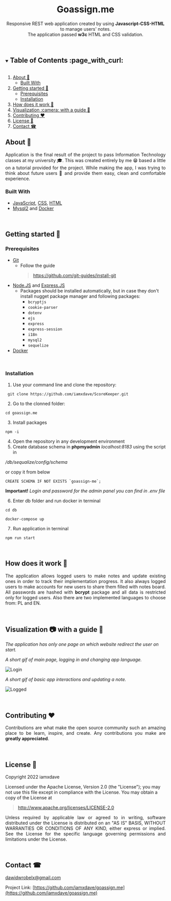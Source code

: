 <h1 align="center">Goassign.me</h1>
<p align="center">
 Responsive REST web application created by using <b>Javascript-CSS-HTML</b> to manage users' notes.<br/>
 The application passed <b>w3c</b> HTML and CSS validation.
</p>
<br/>

<!-- TABLE OF CONTENTS -->
<details open="open">
  <summary><h2 style="display: inline-block">Table of Contents :page_with_curl:</h2></summary>
  <ol>
    <li>
      <a href="#about-">About 🤔 </a>
      <ul>
        <li><a href="#built-with">Built With</a></li>
      </ul>
    </li>
    <li>
      <a href="#getting-started-">Getting started 🚀</a>
      <ul>
        <li><a href="#prerequisites">Prerequisites</a></li>
        <li><a href="#installation">Installation</a></li>
      </ul>
    </li>
    <li><a href="#how-does-it-work-">How does it work 📔</a></li>
    <li><a href="#visualization-camera-with-a-guide-">Visualization :camera: with a guide 📙</a></li>
    <li><a href="#contributing-heart">Contributing ❤️</a></li>
    <li><a href="#license-">License 📝</a></li>
    <li><a href="#contact-">Contact ☎</a></li>
  </ol>
</details>

<!-- ABOUT -->
## About 🤔
<p align="justify">
  Application is the final result of the project to pass Information Technology classes at my university 🎓.
  This was created entirely by me 😁 based a little on a tutorial provided for the project.
  While making the app, I was trying to think about future users 👥 and provide them easy, clean and comfortable experience.<br/>
</p>


### Built With 

* [JavaScript](https://developer.mozilla.org/en-US/docs/Web/JavaScript), [CSS](https://developer.mozilla.org/en-US/docs/Web/CSS), [HTML](https://developer.mozilla.org/en-US/docs/Web/HTML)
* [Mysql2](https://www.npmjs.com/package/mysql2) and [Docker](https://docs.docker.com/get-started/)

<br/>

<!-- GETTING STARTED -->
## Getting started 🚀

### Prerequisites

* [Git](https://git-scm.com/) 
  * Follow the guide
    > https://github.com/git-guides/install-git
* [Node.JS](https://nodejs.org/en/) and [Express.JS](https://expressjs.com/)
  * Packages should be installed automatically, but in case they don't install nugget package manager and following packages:
    - ```bcryptjs```
    - ```cookie-parser```
    - ```dotenv```
    - ```ejs```
    - ```express```
    - ```express-session```
    - ```i18n```
    - ```mysql2```
    - ```sequelize```
* [Docker](https://docs.docker.com/get-started/)


<br/>

### Installation

1. Use your command line and clone the repository:
```
 git clone https://github.com/iamxdave/ScoreKeeper.git
```
2. Go to the clonned folder: 
```
cd goassign.me
```
3. Install packages
```
npm -i
```
4. Open the repository in any development environment </br>
5. Create database schema in **phpmyadmin** _localhost:8183_ using the script in

_/db/sequalize/config/schema_ 

or copy it from below
```
CREATE SCHEMA IF NOT EXISTS `goassign-me`;
```
**Important!**
_Login and password for the admin panel you can find in .env file_

6. Enter db folder and run docker in terminal
```
cd db
```
```
docker-compose up
```
7. Run application in terminal
```
npm run start
```
<br/>

<!-- HOW DOES IT WORK-->
## How does it work 📔
<p align="justify">
  The application allows logged users to make notes and update existing ones in order to track their implementation progress.
  It also always logged users to make accounts for new users to share them filled with notes board.
  All passwords are hashed with <b>bcrypt</b> package and all data is restricted only for logged users.
  Also there are two implemented languages to choose from: PL and EN.</br>
</p>
  

<br/>

<!-- VISUALIZATION AND GUIDE -->
## Visualization :camera: with a guide 📙

  _The application has only one page on which website redirect the user on start._

  _A short gif of main page, logging in and changing app language._
  
![Login](https://user-images.githubusercontent.com/74014874/220417258-40f0f9c8-80ca-4233-ac0b-c5a2c1cd6e73.gif)

  _A short gif of basic app interactions and updating a note._

![Logged](https://user-images.githubusercontent.com/74014874/220417267-6c848cf5-6c06-4183-ab19-c9554d9ec368.gif)

<br/>

<!-- CONTRIBUTING -->
## Contributing :heart:

<p align="justify">
 Contributions are what make the open source community such an amazing place to be learn, inspire, and create. Any contributions you make are <b>greatly appreciated</b>.
</p>

<br/>

<!-- LICENSE -->
## License 📝
<p align="justify"> 
 Copyright 2022 iamxdave

 Licensed under the Apache License, Version 2.0 (the "License");
 you may not use this file except in compliance with the License.
 You may obtain a copy of the License at
</p>

> http://www.apache.org/licenses/LICENSE-2.0

<p align="justify"> 
 Unless required by applicable law or agreed to in writing, software
 distributed under the License is distributed on an "AS IS" BASIS,
 WITHOUT WARRANTIES OR CONDITIONS OF ANY KIND, either express or implied.
 See the License for the specific language governing permissions and
 limitations under the License.
</p>
<br/>

<!-- CONTACT -->
## Contact ☎

dawidwrobelx@gmail.com

Project Link: [https://github.com/iamxdave/goassign.me](https://github.com/iamxdave/goassign.me)

